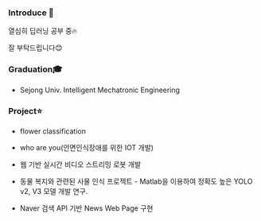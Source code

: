 ### Introduce 👋
열심히 딥러닝 공부 중:fire:

잘 부탁드립니다:blush:

### Graduation:mortar_board:
- Sejong Univ. Intelligent Mechatronic Engineering

### Project:star:
- flower classification

- who are you(안면인식장애를 위한 IOT 개발)

- 웹 기반 실시간 비디오 스트리밍 로봇 개발

- 동물 복지와 관련된 사물 인식 프로젝트 - Matlab을 이용하여 정확도 높은 YOLO v2, V3 모델 개발 연구.

- Naver 검색 API 기반 News Web Page 구현

<!--
**PMH2906/PMH2906** is a ✨ _special_ ✨ repository because its `README.md` (this file) appears on your GitHub profile.

Here are some ideas to get you started:

- 🔭 I’m currently working on ...
- 🌱 I’m currently learning ...
- 👯 I’m looking to collaborate on ...
- 🤔 I’m looking for help with ...
- 💬 Ask me about ...
- 📫 How to reach me: ...
- 😄 Pronouns: ...
- ⚡ Fun fact: ...
-->

